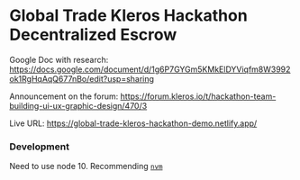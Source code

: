 # Global Trade Kleros Hackathon Decentralized Escrow

Google Doc with research: https://docs.google.com/document/d/1g6P7GYGm5KMkElDYViqfm8W3992ok1RgHqAqQ677nBo/edit?usp=sharing

Announcement on the forum: https://forum.kleros.io/t/hackathon-team-building-ui-ux-graphic-design/470/3

Live URL: https://global-trade-kleros-hackathon-demo.netlify.app/

### Development

Need to use node 10. Recommending [`nvm`](https://github.com/nvm-sh/nvm)